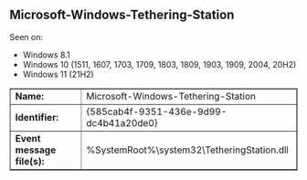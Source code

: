 ## Microsoft-Windows-Tethering-Station

Seen on:
* Windows 8.1
* Windows 10 (1511, 1607, 1703, 1709, 1803, 1809, 1903, 1909, 2004, 20H2)
* Windows 11 (21H2)

<table border="1" class="docutils">
  <tbody>
    <tr>
      <td><b>Name:</b></td>
      <td>Microsoft-Windows-Tethering-Station</td>
    </tr>
    <tr>
      <td><b>Identifier:</b></td>
      <td>{585cab4f-9351-436e-9d99-dc4b41a20de0}</td>
    </tr>
    <tr>
      <td><b>Event message file(s):</b></td>
      <td>%SystemRoot%\system32\TetheringStation.dll</td>
    </tr>
  </tbody>
</table>

&nbsp;

